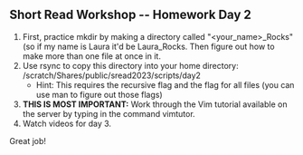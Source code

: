 ## Short Read Workshop -- Homework Day 2

1. First, practice mkdir by making a directory called "<your_name>_Rocks" (so if my name is Laura it'd be Laura_Rocks. Then figure out how to make more than one file at once in it.
2. Use rsync to copy this directory into your home directory: /scratch/Shares/public/sread2023/scripts/day2 
	- Hint: This requires the recursive flag and the flag for all files (you can use man to figure out those flags)
3. **THIS IS MOST IMPORTANT:** Work through the Vim tutorial available on the server by typing in the command vimtutor.
4. Watch videos for day 3.

Great job!
